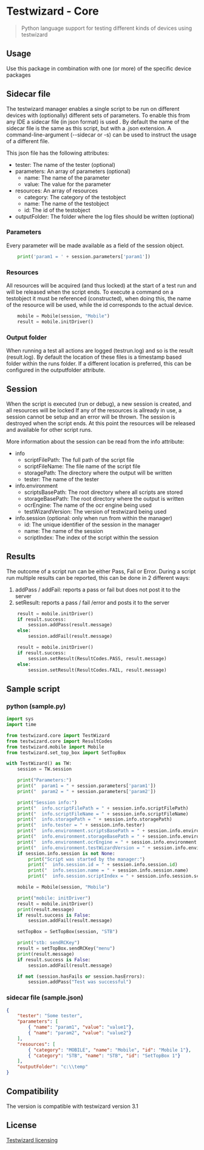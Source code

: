 # Testwizard - Core

> Python language support for testing different kinds of devices using testwizard

## Usage

Use this package in combination with one (or more) of the specific device packages

## Sidecar file

The testwizard manager enables a single script to be run on different devices with (optionally) different sets of parameters.
To enable this from any IDE a sidecar file (in json format) is used .
By default the name of the sidecar file is the same as this script, but with a .json extension.
A command-line-argument (--sidecar or -s) can be used to instruct the usage of a different file.

This json file has the following attributes:
* tester: The name of the tester (optional)
* parameters: An array of parameters (optional)
    * name: The name of the parameter
    * value: The value for the parameter
* resources: An array of resources
    * category: The category of the testobject
    * name: The name of the testobject
    * id: The id of the testobject
* outputFolder: The folder where the log files should be written (optional)

### Parameters

Every parameter will be made available as a field of the session object.

```python
    print('param1 = ' + session.parameters['param1'])
```

### Resources

All resources will be acquired (and thus locked) at the start of a test run and will be released when the script ends.
To execute a command on a testobject it must be referenced (constructed), when doing this, the name of the resource will be used, while the id corresponds to the actual device.

```python
    mobile = Mobile(session, "Mobile")
    result = mobile.initDriver()
```

### Output folder

When running a test all actions are logged (testrun.log) and so is the result (result.log).
By default the location of these files is a timestamp based folder within the runs folder.
If a different location is preferred, this can be configured in the outputfolder attribute.

## Session

When the script is executed (run or debug), a new session is created, and all resources will be locked
If any of the resources is allready in use, a session cannot be setup and an error will be thrown.
The session is destroyed when the script ends. At this point the resources will be released and available for other script runs.

More information about the session can be read from the info attribute:
* info
    * scriptFilePath: The full path of the script file
    * scriptFileName: The file name of the script file
    * storagePath: The directory where the output will be written
    * tester: The name of the tester
* info.environment
    * scriptsBasePath: The root directory where all scripts are stored
    * storageBasePath: The root directory where the output is written
    * ocrEngine: The name of the ocr engine being used
    * testWizardVersion: The version of testwizard being used
* info.session (optional: only when run from within the manager)
    * id: The unique identifier of the session in the manager
    * name: The name of the session
    * scriptIndex: The index of the script within the session

## Results

The outcome of a script run can be either Pass, Fail or Error.
During a script run multiple results can be reported, this can be done in 2 different ways:
1. addPass / addFail: reports a pass or fail but does not post it to the server
1. setResult: reports a pass / fail /error and posts it to the server

```python
    result = mobile.initDriver()
    if result.success:
        session.addPass(result.message)
    else:
        session.addFail(result.message)
```

```python
    result = mobile.initDriver()
    if result.success:
        session.setResult(ResultCodes.PASS, result.message)
    else:
        session.setResult(ResultCodes.FAIL, result.message)
```

## Sample script

### python (sample.py)

```python
import sys
import time

from testwizard.core import TestWizard
from testwizard.core import ResultCodes
from testwizard.mobile import Mobile
from testwizard.set_top_box import SetTopBox

with TestWizard() as TW:
    session = TW.session

    print("Parameters:")
    print("  param1 = " + session.parameters['param1'])
    print("  param2 = " + session.parameters['param2'])

    print("Session info:")
    print("  info.scriptFilePath = " + session.info.scriptFilePath)
    print("  info.scriptFileName = " + session.info.scriptFileName)
    print("  info.storagePath = " + session.info.storagePath)
    print("  info.tester = " + session.info.tester)
    print("  info.environment.scriptsBasePath = " + session.info.environment.scriptsBasePath)
    print("  info.environment.storageBasePath = " + session.info.environment.storageBasePath)
    print("  info.environment.ocrEngine = " + session.info.environment.ocrEngine)
    print("  info.environment.testWizardVersion = " + session.info.environment.testWizardVersion)
    if session.info.session is not None:
        print("Script was started by the manager:")
        print("  info.session.id = " + session.info.session.id)
        print("  info.session.name = " + session.info.session.name)
        print("  info.session.scriptIndex = " + session.info.session.scriptIndex)

    mobile = Mobile(session, "Mobile")

    print("mobile: initDriver")
    result = mobile.initDriver()
    print(result.message)
    if result.success is False:
        session.addFail(result.message)

    setTopBox = SetTopBox(session, "STB")

    print("stb: sendRCKey")
    result = setTopBox.sendRCKey("menu")
    print(result.message)
    if result.success is False:
        session.addFail(result.message)

    if not (session.hasFails or session.hasErrors):
        session.addPass("Test was successful")
```
### sidecar file (sample.json)

```json
{
    "tester": "Some tester",
    "parameters": [
        { "name": "param1", "value": "value1"},
        { "name": "param2", "value": "value2"}
    ],
    "resources": [
        { "category": "MOBILE", "name": "Mobile", "id": "Mobile 1"},
        { "category": "STB", "name": "STB", "id": "SetTopBox 1"}
    ],
    "outputFolder": "c:\\temp"
}
```

## Compatibility

The version is compatible with testwizard version 3.1

## License

[Testwizard licensing](https://www.eurofins-digitaltesting.com/testwizard/)